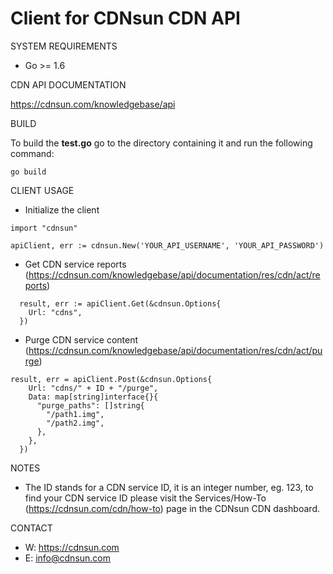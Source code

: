 # Client for CDNsun CDN API

SYSTEM REQUIREMENTS

* Go >= 1.6

CDN API DOCUMENTATION

https://cdnsun.com/knowledgebase/api

BUILD

To build the **test.go** go to the directory containing it and run the following command:
```  
go build
```

CLIENT USAGE

* Initialize the client
```
import "cdnsun"

apiClient, err := cdnsun.New('YOUR_API_USERNAME', 'YOUR_API_PASSWORD')

```

* Get CDN service reports (https://cdnsun.com/knowledgebase/api/documentation/res/cdn/act/reports)
```
  result, err := apiClient.Get(&cdnsun.Options{
    Url: "cdns",
  })

```
* Purge CDN service content (https://cdnsun.com/knowledgebase/api/documentation/res/cdn/act/purge)

```
result, err = apiClient.Post(&cdnsun.Options{
    Url: "cdns/" + ID + "/purge",
    Data: map[string]interface{}{
      "purge_paths": []string{
        "/path1.img",
        "/path2.img",
      },
    },
  })

```

NOTES

* The ID stands for a CDN service ID, it is an integer number, eg. 123, to find your CDN service ID please visit the Services/How-To (https://cdnsun.com/cdn/how-to) page in the CDNsun CDN dashboard.

CONTACT

* W: https://cdnsun.com
* E: info@cdnsun.com  